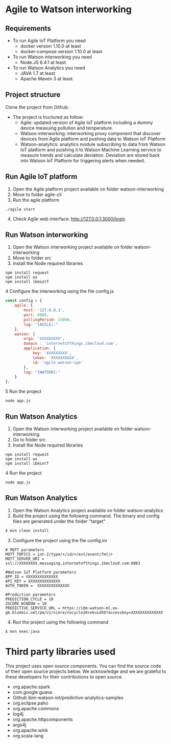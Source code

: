 # Agile to Watson interworking

## Requirements
* To run Agile IoT Platform you need
   * docker version 1.10.0 at least
   * docker-compose version 1.10.0 at least
* To run Watson interworking you need
   * Node.JS 6.4.1 at least
* To run Watson Analytics you need
   * JAVA 1.7 at least
   * Apache Maven 3 at least

## Project structure
Clone the project from Github. 
* The project is tructured as follow:
    * Agile: updated version of Agile IoT platform including a dummy device measuing pollution and temperature.
    * Watson-interworking: interworking proxy component that discover devices from Agile platform and pushing data to Watson IoT Platform
    * Watson-analytics: analytics module subscribing to data from Watson IoT platform and puishing it to Watson Machine Learning service to measure trends and calculate deviation. Deviation are stored back into Watson IoT Platform for triggering alerts when needed.

## Run Agile IoT platform
1. Open the Agile platform project available on folder watson-interworking
2. Move to folder agile-cli
3. Run the agile platform
```shell
./agile start
```
4. Check Agile web interface: http://127.0.0.1:3000/login

## Run Watson interworking
1. Open the Watson interworking project available on folder watson-interworking
2. Move to folder src
3. Install the Node required libraries
```shell
npm install request
npm install ws
npm install ibmiotf
```
4 Configure the interworking using the file config.js

```js
const config = {
    agile: {
        host: '127.0.0.1',
        port: 8080,
        pollingPeriod: 15000,
        log: "[AGILE]:"
    },
    watson: {
        orga: 'XXXXXXXXX',
        domain : 'internetofthings.ibmcloud.com',
        application: {
            key: 'XXXXXXXXX',
            token: 'XXXXXXXXXX',
            id: 'agile-watson-ipe'
        },
        log: "[WATSON]:"
    }
};
```

5 Run the project
```shell
node app.js
```

## Run Watson Analytics 
1. Open the Watson interworking project available on folder watson-interworking
2. Go to folder src
3. Install the Node required libraries
```shell
npm install request
npm install ws
npm install ibmiotf
```
4 Run the project
```shell
node app.js
```

## Run Watson Analytics 
1. Open the Watson Analytics project available on folder watson-analytics
2. Build the project using the following command. The binary and config files are generated under the folder "target"
```sh
$ mvn clean install
```

3. Configure the project using the file config.ini

```shell
# MQTT parameters
MQTT_TOPICS = iot-2/type/+/id/+/evt/event/fmt/+
MQTT_SERVER_URI = ssl://XXXXXXXX.messaging.internetofthings.ibmcloud.com:8883

#Watson IoT Platform parameters
APP_ID = XXXXXXXXXXXXXX
API_KEY = XXXXXXXXXXXXXX
AUTH_TOKEN =  XXXXXXXXXXXXXX

#Prediction parameters
PREDICTION_CYCLE = 10
ZSCORE_WINDOW = 10
PREDICTIVE_SERVICE_URL = https://ibm-watson-ml.eu-gb.bluemix.net/pm/v1/score/nocycle20rebuid50?accesskey=XXXXXXXXXXXXXX
```

4. Run the project using the following command
```shell
$ mvn exec:java 
```

# Third party libraries used
This project uses open source components. You can find the source code of their open source projects below. We acknowledge and we are grateful to these developers for their contributions to open source.
* org.apache.spark
* com.google.guava
* Github ibm-watson-iot/predictive-analytics-samples
* org.eclipse.paho
* org.apache.commons
* log4j
* org.apache.httpcomponents
* args4j
* org.apache.wink
* org.scala-lang


